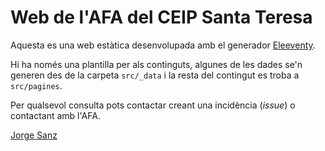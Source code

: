 # Web de l'AFA del CEIP Santa Teresa

Aquesta es una web estàtica desenvolupada amb el generador [Eleeventy](https://www.11ty.dev/).

Hi ha només una plantilla per als continguts, algunes de les dades se'n generen des de la carpeta `src/_data` i la resta del contingut es troba a `src/pagines`.

Per qualsevol consulta pots contactar creant una incidència (_issue_) o contactant amb l'AFA.

[Jorge Sanz](https://jorgesanz.net)
